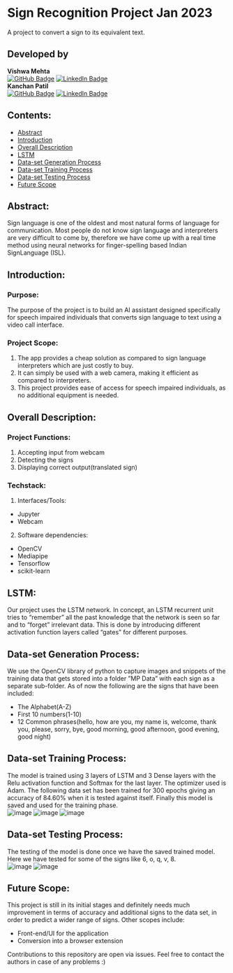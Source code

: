 # Sign Recognition Project Jan 2023
A project to convert a sign to its equivalent text.

## Developed by

**Vishwa Mehta**   
[![GitHub Badge](https://img.shields.io/badge/GitHub-100000?style=for-the-badge&logo=github&logoColor=white)](https://github.com/Vishwa-Mehta)
[![LinkedIn Badge](https://img.shields.io/badge/LinkedIn-0077B5?style=for-the-badge&logo=linkedin&logoColor=white)](https://www.linkedin.com/in/vishwa-m-mehta/)  
**Kanchan Patil**  
[![GitHub Badge](https://img.shields.io/badge/GitHub-100000?style=for-the-badge&logo=github&logoColor=white)](https://github.com/knchn08)
[![LinkedIn Badge](https://img.shields.io/badge/LinkedIn-0077B5?style=for-the-badge&logo=linkedin&logoColor=white)](https://www.linkedin.com/in/kanchan-patil-a37087200/)

## Contents:
- [Abstract](#abstract)
- [Introduction](#introduction)
- [Overall Description](#overall-description)
- [LSTM](#lstm)
- [Data-set Generation Process](#data-set-generation-process)
- [Data-set Training Process](#data-set-training-process)
- [Data-set Testing Process](#data-set-testing-process)
- [Future Scope](#future-scope)

## Abstract:
Sign language is one of the oldest and most natural forms of language for communication.  Most people do not know sign language and interpreters are very difficult to come by, therefore we have come up with a real time method using neural networks for finger-spelling based Indian SignLanguage (ISL).

## Introduction:
### Purpose:
The purpose of the project is to build an AI assistant designed specifically for speech impaired individuals that converts sign language to text using a video call interface.
### Project Scope:
1. The app provides a cheap solution as compared to sign language interpreters which are just costly to buy.
2. It can simply be used with a web camera, making it efficient as compared to interpreters.
3. This project provides ease of access for speech impaired individuals, as no additional equipment is needed.

## Overall Description:
### Project Functions:
1. Accepting input from webcam
2. Detecting the signs
3. Displaying correct output(translated sign)
### Techstack:
1. Interfaces/Tools:
- Jupyter
- Webcam
2. Software dependencies:
- OpenCV
- Mediapipe
- Tensorflow
- scikit-learn

## LSTM:
Our project uses the LSTM network. In concept, an LSTM recurrent unit tries to “remember” all the past knowledge that the network is seen so far and to “forget” irrelevant data. This is done by introducing different activation function layers called “gates” for different purposes.

## Data-set Generation Process:
We use the OpenCV library of python to capture images and snippets of the training data that gets stored into a folder ”MP Data” with each sign as a separate sub-folder. As of now the following are the signs that have been included:
- The Alphabet(A-Z)
- First 10 numbers(1-10)
- 12 Common phrases(hello, how are you, my name is, welcome, thank you, please, sorry, bye, good morning, good afternoon, good evening, good night)

## Data-set Training Process:
The model is trained using 3 layers of LSTM and 3 Dense layers with the Relu activation function and Softmax for the last layer. The optimizer used is Adam. The following data set has been trained for 300 epochs giving an accuracy of 84.60\% when it is tested against itself. Finally this model is saved and used for the training phase.<br>
![image](https://user-images.githubusercontent.com/83157662/215320877-4e9ee3e5-b2e2-46bd-95a0-5d9ffce99051.png)
![image](https://user-images.githubusercontent.com/83157662/215320884-0ef23edb-b25d-45de-a19b-c6c8bf5d5c19.png)
![image](https://user-images.githubusercontent.com/83157662/215320905-26cf291c-cdb6-4144-a5d1-ab1626610d9b.png)

## Data-set Testing Process:
The testing of the model is done once we have the saved trained model. Here we have tested for some of the signs like 6, o, q, v, 8. <br>
![image](https://user-images.githubusercontent.com/83157662/215320923-fc0e3e1b-cfca-4942-80cf-2b2414534ea3.png)
![image](https://user-images.githubusercontent.com/83157662/215320933-120814ad-20d9-455f-90ec-0add29ddf1f2.png)

## Future Scope:
This project is still in its initial stages and definitely needs much improvement in terms of accuracy and additional signs to the data set, in order to predict a wider range of signs. Other scopes include:
- Front-end/UI for the application
- Conversion into a browser extension

Contributions to this repository are open via issues. Feel free to contact the authors in case of any problems :)
